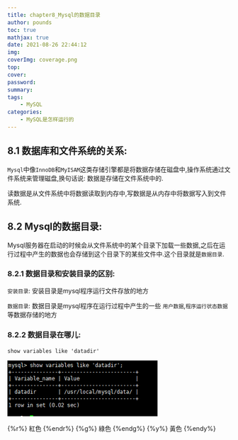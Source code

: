 ```yaml
---
title: chapter8_Mysql的数据目录
author: pounds
toc: true
mathjax: true
date: 2021-08-26 22:44:12
img:
coverImg: coverage.png
top:
cover:
password:
summary:
tags:
    - MySQL
categories:
    - MySQL是怎样运行的
---
```

## 8.1 数据库和文件系统的关系:

`Mysql`中像`InnoDB`和`MyISAM`这类存储引擎都是将数据存储在磁盘中,操作系统通过文件系统来管理磁盘,换句话说: 数据是存储在文件系统中的.

读数据是从文件系统中将数据读取到内存中,写数据是从内存中将数据写入到文件系统.

## 8.2 Mysql的数据目录:

Mysql服务器在启动的时候会从文件系统中的某个目录下加载一些数据,之后在运行过程中产生的数据也会存储到这个目录下的某些文件中.这个目录就是`数据目录`.

### 8.2.1 数据目录和安装目录的区别:

`安装目录`: 安装目录是mysql程序运行文件存放的地方

`数据目录`: 数据目录是mysql程序在运行过程中产生的一些 `用户数据`,`程序运行状态数据`等数据存储的地方

### 8.2.2 数据目录在哪儿:

`show variables like 'datadir'`

![](chapter8-Mysql的数据目录/image-20210826233812143.png)

{%r%}
紅色
{%endr%}
{%g%}
綠色
{%endg%}
{%y%}
黃色
{%endy%}